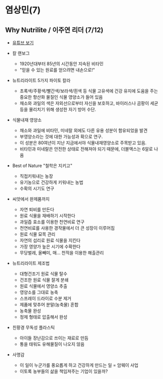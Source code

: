 # 염상민(7)
## Why Nutrilite / 이주연 리더 (7/12)
+ [유튜브 보기](https://youtu.be/S-q2z1WXDWI)
+ 칼 랜보그
    - 1920년대부터 85년의 시간동안 지속된 비타민
    - "믿을 수 있는 원료를 얻으려면 내손으로!"

+ 뉴트리라이트 5가지 파이토 칼라
    - 초록색/주황색/빨간색/보라색/흰색 등 식물 고유색에 건강 유지에 도움을 주는 중요한 항산화 물질인 식물 영양소가 들어 있음
    - 채소와 과일의 색은 자외선으로부터 자신을 보호하고, 바이러스나 곰팡이 세균 등을 물리치기 위해 생성한 자기 방어 수단.

+ 식물내재 영양소
    - 채소와 과일에 비타민, 미네랄 외에도 다른 유용 성분이 함유되었을 발견
    - 부영양소라는 것에 대한 가능성과 확으로 연구.
    - 이 성분은 80여년이 지난 지금에서야 식물내재영양소로 주목받고 있음.
    - 비타민과 미네랄은 안전한 상태로 전해져야 되기 때문에, 더블액스는 6알로 나옴

+ Best of Nature "철학은 지키고"
    - 직접키워내는 농장
    - 유기농으로 건강하게 키워내는 농법
    - 수확의 시기도 연구

+ 씨앗에서 완제품까지
    - 자연 퇴비를 만든다
    - 원료 식물을 재배하기 시작한다
    - 과일즙 효소를 이용한 천연비료 연구
    - 천연비료를 사용한 경작물에서 더 큰 성장이 이루어짐
    - 원료 식물 묘목 관리
    - 자연의 섭리로 원료 식물을 지킨다
    - 가장 영양가 높은 시기에 수확한다
    - 무당벌레, 올빼미, 매... 천적을 이용한 해출관리

+ 뉴트리라이트 제조법
    - 대형건조기 원료 식물 탈수
    - 건조한 원료 식물 잘게 분쇄
    - 원료 식물에서 영양소 추출
    - 영양소를 그대로 농축
    - 스프레이 드라이로 수분 제거
    - 제품에 맞추어 분말(농축물) 혼합
    - 농축물 완성
    - 정제 형태로 압출해서 완성

+ 친황경 무독성 플라스틱
    - 아이들 장난감으로 쓰이는 재료로 만듬
    - 통을 태워도 유해물질이 나오지 않음

+ 사명감
    - 이 일이 누군가를 풍요롭게 하고 건강하게 만드는 일 = 암웨이 사업
    - 이토록 농부들의 삶을 책임져주는 기업이 있을까?
    